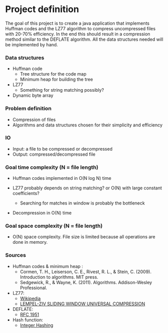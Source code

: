 # Project definition

The goal of this project is to create a java application that implements Huffman codes and the LZ77 algorithm to compress uncompressed files with 20-70% efficiency. In the end this should result in a compression method similar to the DEFLATE algorithm. All the data structures needed will be implemented by hand.


### Data structures

  * Huffman code
    * Tree structure for the code map
    * Minimum heap for building the tree
  * LZ77
    * Something for string matching possibly?
  * Dynamic byte array
    
    
### Problem definition

  * Compression of files
  * Algorithms and data structures chosen for their simplicity and efficiency
  

### IO

  * Input: a file to be compressed or decompressed
  * Output: compressed/decompressed file
  
  
### Goal time complexity (N = file length)

  * Huffman codes implemented in O(N log N) time
  * LZ77 probably depends on string matching? or O(N) with large constant coefficients?
    * Searching for matches in window is probably the bottleneck
    
  * Decompression in O(N) time
  
### Goal space complexity (N = file length)

  * O(N) space complexity. File size is limited because all operations are done in memory.
  
  
### Sources

  * Huffman codes & minimum heap :
    * Cormen, T. H., Leiserson, C. E., Rivest, R. L., & Stein, C. (2009). Introduction to algorithms. MIT press.
    * Sedgewick, R., & Wayne, K. (2011). Algorithms. Addison-Wesley Professional.
  * LZ77:
    * [Wikipedia](https://en.wikipedia.org/wiki/LZ77_and_LZ78)
    * [LEMPEL-ZIV SLIDING WINDOW UNIVERSAL COMPRESSION](http://mit.edu/6.441/spring06/handout/sup/6.441_LZ_77_-_Notes_2b.doc)
  * DEFLATE:
    * [RFC 1951](https://www.ietf.org/rfc/rfc1951.txt)
  * Hash function:
    * [Integer Hashing](https://burtleburtle.net/bob/hash/integer.html)

